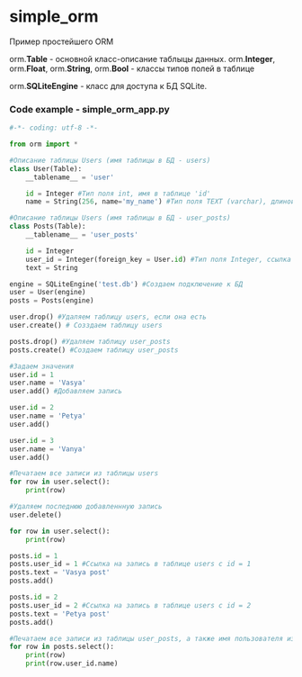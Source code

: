 # simple_orm
Пример простейшего ORM

orm.**Table** - основной класс-описание таблыцы данных.
orm.**Integer**, orm.**Float**, orm.**String**, orm.**Bool** - классы типов полей в таблице

orm.**SQLiteEngine** - класс для доступа к БД SQLite.

### Code example - simple_orm_app.py

```python
#-*- coding: utf-8 -*-

from orm import *

#Описание таблицы Users (имя таблицы в БД - users)
class User(Table):
    __tablename__ = 'user'

    id = Integer #Тип поля int, имя в таблице 'id'
    name = String(256, name='my_name') #Тип поля TEXT (varchar), длиной 256 символов и с именем в таблице 'my_name'

#Описание таблицы Users (имя таблицы в БД - user_posts)
class Posts(Table):
    __tablename__ = 'user_posts'

    id = Integer
    user_id = Integer(foreign_key = User.id) #Тип поля Integer, ссылка на таблицу Users по полю users.id
    text = String

engine = SQLiteEngine('test.db') #Создаем подключение к БД
user = User(engine)
posts = Posts(engine)

user.drop() #Удаляем таблицу users, если она есть
user.create() # Созздаем таблицу users

posts.drop() #Удаляем таблицу user_posts
posts.create() #Создаем таблицу user_posts

#Задаем значения
user.id = 1
user.name = 'Vasya'
user.add() #Добавляем запись

user.id = 2
user.name = 'Petya'
user.add()

user.id = 3
user.name = 'Vanya'
user.add()

#Печатаем все записи из таблицы users
for row in user.select():
    print(row)

#Удаляем последнюю добавленнную запись
user.delete()

for row in user.select():
    print(row)

posts.id = 1
posts.user_id = 1 #Ссылка на запись в таблице users c id = 1
posts.text = 'Vasya post'
posts.add()

posts.id = 2
posts.user_id = 2 #Ссылка на запись в таблице users c id = 2
posts.text = 'Petya post'
posts.add()

#Печатаем все записи из таблицы user_posts, а также имя пользователя из таблицы users, полученное по ссылке
for row in posts.select():
    print(row)
    print(row.user_id.name)
```